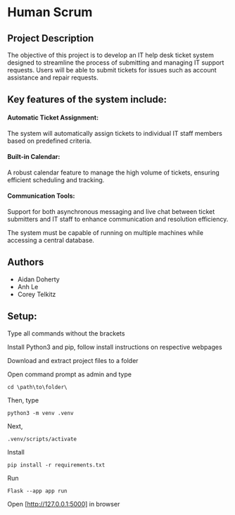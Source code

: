 # Human Scrum
## Project Description
The objective of this project is to develop an IT help desk ticket system designed to streamline the process of submitting and managing IT support requests. Users will be able to submit tickets for issues such as account assistance and repair requests.

## Key features of the system include:
  <h4>Automatic Ticket Assignment: </h4> The system will automatically assign tickets to individual IT staff members based on predefined criteria.
  <h4>Built-in Calendar:  </h4> A robust calendar feature to manage the high volume of tickets, ensuring efficient scheduling and tracking.
  <h4>Communication Tools:  </h4> Support for both asynchronous messaging and live chat between ticket submitters and IT staff to enhance communication and resolution efficiency.

The system must be capable of running on multiple machines while accessing a central database. 

## Authors
- Aidan Doherty
- Anh Le
- Corey Telkitz

## Setup:
Type all commands without the brackets

Install Python3 and pip, follow install instructions on respective webpages

Download and extract project files to a folder

Open command prompt as admin and type 
```shell
cd \path\to\folder\
```
Then, type
```shell
python3 -m venv .venv
```
Next,
```shell
.venv/scripts/activate
```
Install
```shell
pip install -r requirements.txt
```
Run
```shell
Flask --app app run
```
Open [http://127.0.0.1:5000] in browser
